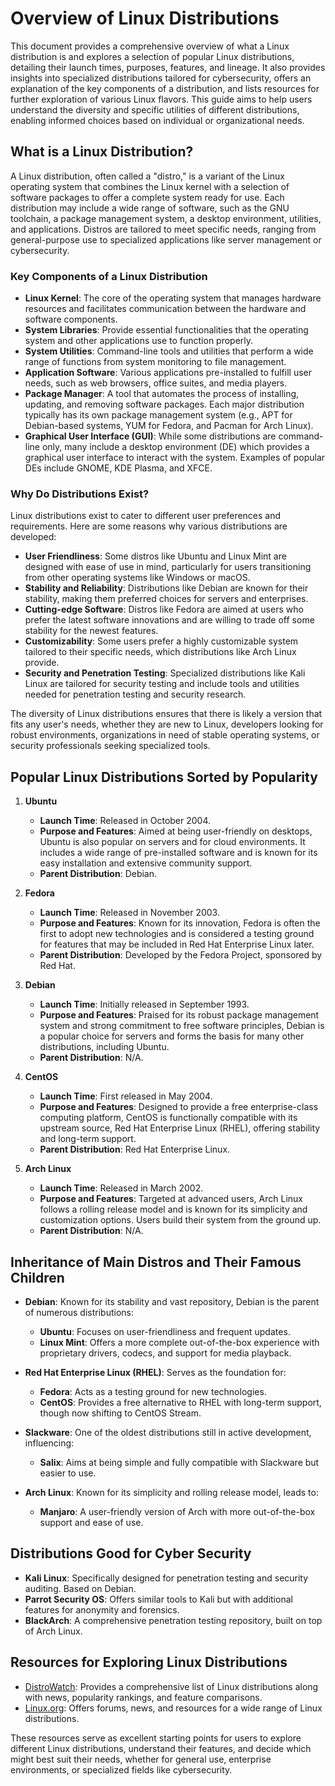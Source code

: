 # Overview of Linux Distributions

This document provides a comprehensive overview of what a Linux distribution is and explores a selection of popular Linux distributions, detailing their launch times, purposes, features, and lineage. It also provides insights into specialized distributions tailored for cybersecurity, offers an explanation of the key components of a distribution, and lists resources for further exploration of various Linux flavors. This guide aims to help users understand the diversity and specific utilities of different distributions, enabling informed choices based on individual or organizational needs.


## What is a Linux Distribution?

A Linux distribution, often called a "distro," is a variant of the Linux operating system that combines the Linux kernel with a selection of software packages to offer a complete system ready for use. Each distribution may include a wide range of software, such as the GNU toolchain, a package management system, a desktop environment, utilities, and applications. Distros are tailored to meet specific needs, ranging from general-purpose use to specialized applications like server management or cybersecurity.

### Key Components of a Linux Distribution

- **Linux Kernel**: The core of the operating system that manages hardware resources and facilitates communication between the hardware and software components.
- **System Libraries**: Provide essential functionalities that the operating system and other applications use to function properly.
- **System Utilities**: Command-line tools and utilities that perform a wide range of functions from system monitoring to file management.
- **Application Software**: Various applications pre-installed to fulfill user needs, such as web browsers, office suites, and media players.
- **Package Manager**: A tool that automates the process of installing, updating, and removing software packages. Each major distribution typically has its own package management system (e.g., APT for Debian-based systems, YUM for Fedora, and Pacman for Arch Linux).
- **Graphical User Interface (GUI)**: While some distributions are command-line only, many include a desktop environment (DE) which provides a graphical user interface to interact with the system. Examples of popular DEs include GNOME, KDE Plasma, and XFCE.

### Why Do Distributions Exist?

Linux distributions exist to cater to different user preferences and requirements. Here are some reasons why various distributions are developed:

- **User Friendliness**: Some distros like Ubuntu and Linux Mint are designed with ease of use in mind, particularly for users transitioning from other operating systems like Windows or macOS.
- **Stability and Reliability**: Distributions like Debian are known for their stability, making them preferred choices for servers and enterprises.
- **Cutting-edge Software**: Distros like Fedora are aimed at users who prefer the latest software innovations and are willing to trade off some stability for the newest features.
- **Customizability**: Some users prefer a highly customizable system tailored to their specific needs, which distributions like Arch Linux provide.
- **Security and Penetration Testing**: Specialized distributions like Kali Linux are tailored for security testing and include tools and utilities needed for penetration testing and security research.

The diversity of Linux distributions ensures that there is likely a version that fits any user's needs, whether they are new to Linux, developers looking for robust environments, organizations in need of stable operating systems, or security professionals seeking specialized tools.

## Popular Linux Distributions Sorted by Popularity

1. **Ubuntu**
   - **Launch Time**: Released in October 2004.
   - **Purpose and Features**: Aimed at being user-friendly on desktops, Ubuntu is also popular on servers and for cloud environments. It includes a wide range of pre-installed software and is known for its easy installation and extensive community support.
   - **Parent Distribution**: Debian.

2. **Fedora**
   - **Launch Time**: Released in November 2003.
   - **Purpose and Features**: Known for its innovation, Fedora is often the first to adopt new technologies and is considered a testing ground for features that may be included in Red Hat Enterprise Linux later.
   - **Parent Distribution**: Developed by the Fedora Project, sponsored by Red Hat.

3. **Debian**
   - **Launch Time**: Initially released in September 1993.
   - **Purpose and Features**: Praised for its robust package management system and strong commitment to free software principles, Debian is a popular choice for servers and forms the basis for many other distributions, including Ubuntu.
   - **Parent Distribution**: N/A.

4. **CentOS**
   - **Launch Time**: First released in May 2004.
   - **Purpose and Features**: Designed to provide a free enterprise-class computing platform, CentOS is functionally compatible with its upstream source, Red Hat Enterprise Linux (RHEL), offering stability and long-term support.
   - **Parent Distribution**: Red Hat Enterprise Linux.

5. **Arch Linux**
   - **Launch Time**: Released in March 2002.
   - **Purpose and Features**: Targeted at advanced users, Arch Linux follows a rolling release model and is known for its simplicity and customization options. Users build their system from the ground up.
   - **Parent Distribution**: N/A.

## Inheritance of Main Distros and Their Famous Children

- **Debian**: Known for its stability and vast repository, Debian is the parent of numerous distributions:
  - **Ubuntu**: Focuses on user-friendliness and frequent updates.
  - **Linux Mint**: Offers a more complete out-of-the-box experience with proprietary drivers, codecs, and support for media playback.

- **Red Hat Enterprise Linux (RHEL)**: Serves as the foundation for:
  - **Fedora**: Acts as a testing ground for new technologies.
  - **CentOS**: Provides a free alternative to RHEL with long-term support, though now shifting to CentOS Stream.

- **Slackware**: One of the oldest distributions still in active development, influencing:
  - **Salix**: Aims at being simple and fully compatible with Slackware but easier to use.

- **Arch Linux**: Known for its simplicity and rolling release model, leads to:
  - **Manjaro**: A user-friendly version of Arch with more out-of-the-box support and ease of use.

## Distributions Good for Cyber Security

- **Kali Linux**: Specifically designed for penetration testing and security auditing. Based on Debian.
- **Parrot Security OS**: Offers similar tools to Kali but with additional features for anonymity and forensics.
- **BlackArch**: A comprehensive penetration testing repository, built on top of Arch Linux.

## Resources for Exploring Linux Distributions

- [DistroWatch](https://distrowatch.com): Provides a comprehensive list of Linux distributions along with news, popularity rankings, and feature comparisons.
- [Linux.org](https://linux.org): Offers forums, news, and resources for a wide range of Linux distributions.

These resources serve as excellent starting points for users to explore different Linux distributions, understand their features, and decide which might best suit their needs, whether for general use, enterprise environments, or specialized fields like cybersecurity.
